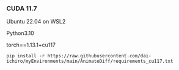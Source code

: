 
### CUDA 11.7
Ubuntu 22.04 on WSL2

Python3.10

torch==1.13.1+cu117

~~~
pip install -r https://raw.githubusercontent.com/dai-ichiro/myEnvironments/main/AnimateDiff/requirements_cu117.txt
~~~
